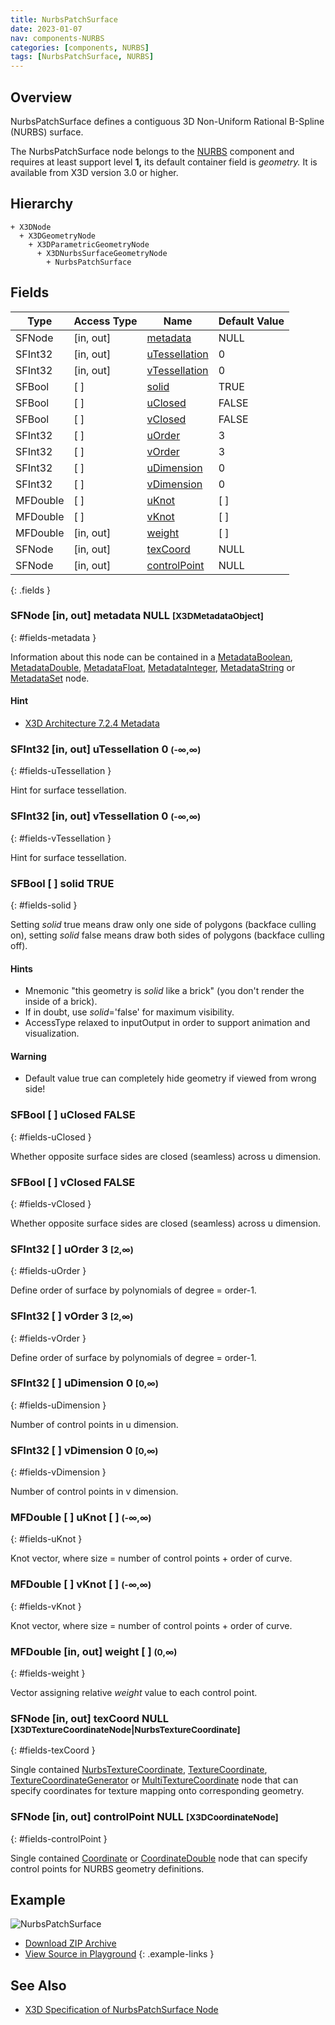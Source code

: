 ```yaml
---
title: NurbsPatchSurface
date: 2023-01-07
nav: components-NURBS
categories: [components, NURBS]
tags: [NurbsPatchSurface, NURBS]
---
```

<style>
.post h3 {
  word-spacing: 0.2em;
}
</style>

## Overview

NurbsPatchSurface defines a contiguous 3D Non-Uniform Rational B-Spline (NURBS) surface.

The NurbsPatchSurface node belongs to the [NURBS](/x_ite/components/overview/#nurbs) component and requires at least support level **1,** its default container field is *geometry.* It is available from X3D version 3.0 or higher.

## Hierarchy

```
+ X3DNode
  + X3DGeometryNode
    + X3DParametricGeometryNode
      + X3DNurbsSurfaceGeometryNode
        + NurbsPatchSurface
```

## Fields

| Type | Access Type | Name | Default Value |
| ---- | ----------- | ---- | ------------- |
| SFNode | [in, out] | [metadata](#fields-metadata) | NULL  |
| SFInt32 | [in, out] | [uTessellation](#fields-uTessellation) | 0  |
| SFInt32 | [in, out] | [vTessellation](#fields-vTessellation) | 0  |
| SFBool | [ ] | [solid](#fields-solid) | TRUE |
| SFBool | [ ] | [uClosed](#fields-uClosed) | FALSE |
| SFBool | [ ] | [vClosed](#fields-vClosed) | FALSE |
| SFInt32 | [ ] | [uOrder](#fields-uOrder) | 3  |
| SFInt32 | [ ] | [vOrder](#fields-vOrder) | 3  |
| SFInt32 | [ ] | [uDimension](#fields-uDimension) | 0  |
| SFInt32 | [ ] | [vDimension](#fields-vDimension) | 0  |
| MFDouble | [ ] | [uKnot](#fields-uKnot) | [ ] |
| MFDouble | [ ] | [vKnot](#fields-vKnot) | [ ] |
| MFDouble | [in, out] | [weight](#fields-weight) | [ ] |
| SFNode | [in, out] | [texCoord](#fields-texCoord) | NULL  |
| SFNode | [in, out] | [controlPoint](#fields-controlPoint) | NULL  |
{: .fields }

### SFNode [in, out] **metadata** NULL <small>[X3DMetadataObject]</small>
{: #fields-metadata }

Information about this node can be contained in a [MetadataBoolean](/x_ite/components/core/metadataboolean/), [MetadataDouble](/x_ite/components/core/metadatadouble/), [MetadataFloat](/x_ite/components/core/metadatafloat/), [MetadataInteger](/x_ite/components/core/metadatainteger/), [MetadataString](/x_ite/components/core/metadatastring/) or [MetadataSet](/x_ite/components/core/metadataset/) node.

#### Hint

- [X3D Architecture 7.2.4 Metadata](https://www.web3d.org/specifications/X3Dv4/ISO-IEC19775-1v4-IS/Part01/components/core.html#Metadata)

### SFInt32 [in, out] **uTessellation** 0 <small>(-∞,∞)</small>
{: #fields-uTessellation }

Hint for surface tessellation.

### SFInt32 [in, out] **vTessellation** 0 <small>(-∞,∞)</small>
{: #fields-vTessellation }

Hint for surface tessellation.

### SFBool [ ] **solid** TRUE
{: #fields-solid }

Setting *solid* true means draw only one side of polygons (backface culling on), setting *solid* false means draw both sides of polygons (backface culling off).

#### Hints

- Mnemonic "this geometry is *solid* like a brick" (you don't render the inside of a brick).
- If in doubt, use *solid*='false' for maximum visibility.
- AccessType relaxed to inputOutput in order to support animation and visualization.

#### Warning

- Default value true can completely hide geometry if viewed from wrong side!

### SFBool [ ] **uClosed** FALSE
{: #fields-uClosed }

Whether opposite surface sides are closed (seamless) across u dimension.

### SFBool [ ] **vClosed** FALSE
{: #fields-vClosed }

Whether opposite surface sides are closed (seamless) across u dimension.

### SFInt32 [ ] **uOrder** 3 <small>[2,∞)</small>
{: #fields-uOrder }

Define order of surface by polynomials of degree = order-1.

### SFInt32 [ ] **vOrder** 3 <small>[2,∞)</small>
{: #fields-vOrder }

Define order of surface by polynomials of degree = order-1.

### SFInt32 [ ] **uDimension** 0 <small>[0,∞)</small>
{: #fields-uDimension }

Number of control points in u dimension.

### SFInt32 [ ] **vDimension** 0 <small>[0,∞)</small>
{: #fields-vDimension }

Number of control points in v dimension.

### MFDouble [ ] **uKnot** [ ] <small>(-∞,∞)</small>
{: #fields-uKnot }

Knot vector, where size = number of control points + order of curve.

### MFDouble [ ] **vKnot** [ ] <small>(-∞,∞)</small>
{: #fields-vKnot }

Knot vector, where size = number of control points + order of curve.

### MFDouble [in, out] **weight** [ ] <small>(0,∞)</small>
{: #fields-weight }

Vector assigning relative *weight* value to each control point.

### SFNode [in, out] **texCoord** NULL <small>[X3DTextureCoordinateNode|NurbsTextureCoordinate]</small>
{: #fields-texCoord }

Single contained [NurbsTextureCoordinate](/x_ite/components/nurbs/nurbstexturecoordinate/), [TextureCoordinate](/x_ite/components/texturing/texturecoordinate/), [TextureCoordinateGenerator](/x_ite/components/texturing/texturecoordinategenerator/) or [MultiTextureCoordinate](/x_ite/components/texturing/multitexturecoordinate/) node that can specify coordinates for texture mapping onto corresponding geometry.

### SFNode [in, out] **controlPoint** NULL <small>[X3DCoordinateNode]</small>
{: #fields-controlPoint }

Single contained [Coordinate](/x_ite/components/rendering/coordinate/) or [CoordinateDouble](/x_ite/components/rendering/coordinatedouble/) node that can specify control points for NURBS geometry definitions.

## Example

<x3d-canvas class="xr-button-br" src="https://create3000.github.io/media/examples/NURBS/NurbsPatchSurface/NurbsPatchSurface.x3d" contentScale="auto" update="auto">
  <img src="https://create3000.github.io/media/examples/NURBS/NurbsPatchSurface/screenshot.avif" alt="NurbsPatchSurface"/>
</x3d-canvas>

- [Download ZIP Archive](https://create3000.github.io/media/examples/NURBS/NurbsPatchSurface/NurbsPatchSurface.zip)
- [View Source in Playground](/x_ite/playground/?url=https://create3000.github.io/media/examples/NURBS/NurbsPatchSurface/NurbsPatchSurface.x3d)
{: .example-links }

## See Also

- [X3D Specification of NurbsPatchSurface Node](https://www.web3d.org/documents/specifications/19775-1/V4.0/Part01/components/nurbs.html#NurbsPatchSurface)

